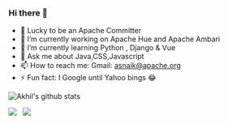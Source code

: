 ### Hi there 👋
- 🌱 Lucky to be an Apache Committer
- 🔭 I’m currently working on Apache Hue and Apache Ambari
- 📗 I’m currently learning Python , Django & Vue
- 💬 Ask me about Java,CSS,Javascript
- 📫 How to reach me: Gmail: asnaik@apache.org
- ⚡ Fun fact: I Google until Yahoo bings 😂

![Akhil's github stats](https://github-readme-stats.vercel.app/api?username=akhilsnaik&show_icons=true&theme=gruvbox)

<p align='left'>
<a href="https://twitter.com/akhilsnaik"><img src="https://img.shields.io/badge/Twitter-1DA1F2?style=for-the-badge&logo=twitter&logoColor=white" target='_blank'></a>&nbsp;&nbsp;
<a href="https://www.linkedin.com/in/akhilsnaik/"><img src="https://img.shields.io/badge/LinkedIn-0077B5?style=for-the-badge&logo=linkedin&logoColor=white" target='_blank'></a>
</p>

